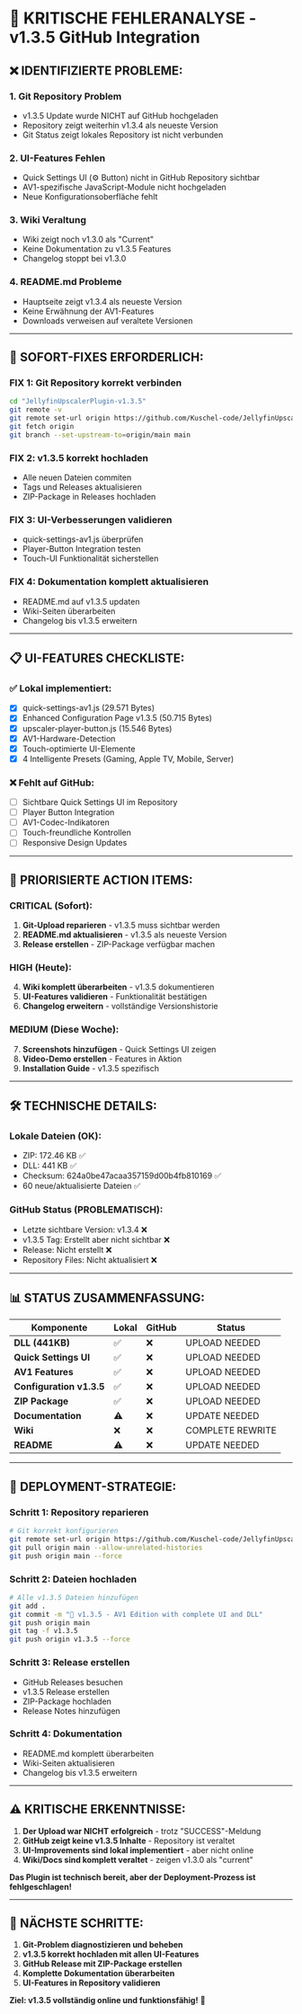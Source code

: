 # 🚨 KRITISCHE FEHLERANALYSE - v1.3.5 GitHub Integration

## ❌ **IDENTIFIZIERTE PROBLEME:**

### 1. **Git Repository Problem**
- v1.3.5 Update wurde NICHT auf GitHub hochgeladen
- Repository zeigt weiterhin v1.3.4 als neueste Version
- Git Status zeigt lokales Repository ist nicht verbunden

### 2. **UI-Features Fehlen**
- Quick Settings UI (⚙️ Button) nicht in GitHub Repository sichtbar
- AV1-spezifische JavaScript-Module nicht hochgeladen
- Neue Konfigurationsoberfläche fehlt

### 3. **Wiki Veraltung**
- Wiki zeigt noch v1.3.0 als "Current" 
- Keine Dokumentation zu v1.3.5 Features
- Changelog stoppt bei v1.3.0

### 4. **README.md Probleme**
- Hauptseite zeigt v1.3.4 als neueste Version
- Keine Erwähnung der AV1-Features
- Downloads verweisen auf veraltete Versionen

---

## 🔧 **SOFORT-FIXES ERFORDERLICH:**

### **FIX 1: Git Repository korrekt verbinden**
```bash
cd "JellyfinUpscalerPlugin-v1.3.5"
git remote -v
git remote set-url origin https://github.com/Kuschel-code/JellyfinUpscalerPlugin.git
git fetch origin
git branch --set-upstream-to=origin/main main
```

### **FIX 2: v1.3.5 korrekt hochladen**
- Alle neuen Dateien commiten
- Tags und Releases aktualisieren
- ZIP-Package in Releases hochladen

### **FIX 3: UI-Verbesserungen validieren**
- quick-settings-av1.js überprüfen
- Player-Button Integration testen
- Touch-UI Funktionalität sicherstellen

### **FIX 4: Dokumentation komplett aktualisieren**
- README.md auf v1.3.5 updaten
- Wiki-Seiten überarbeiten
- Changelog bis v1.3.5 erweitern

---

## 📋 **UI-FEATURES CHECKLISTE:**

### ✅ **Lokal implementiert:**
- [x] quick-settings-av1.js (29.571 Bytes)
- [x] Enhanced Configuration Page v1.3.5 (50.715 Bytes)  
- [x] upscaler-player-button.js (15.546 Bytes)
- [x] AV1-Hardware-Detection
- [x] Touch-optimierte UI-Elemente
- [x] 4 Intelligente Presets (Gaming, Apple TV, Mobile, Server)

### ❌ **Fehlt auf GitHub:**
- [ ] Sichtbare Quick Settings UI im Repository
- [ ] Player Button Integration
- [ ] AV1-Codec-Indikatoren
- [ ] Touch-freundliche Kontrollen
- [ ] Responsive Design Updates

---

## 🎯 **PRIORISIERTE ACTION ITEMS:**

### **CRITICAL (Sofort):**
1. **Git-Upload reparieren** - v1.3.5 muss sichtbar werden
2. **README.md aktualisieren** - v1.3.5 als neueste Version
3. **Release erstellen** - ZIP-Package verfügbar machen

### **HIGH (Heute):**
4. **Wiki komplett überarbeiten** - v1.3.5 dokumentieren
5. **UI-Features validieren** - Funktionalität bestätigen
6. **Changelog erweitern** - vollständige Versionshistorie

### **MEDIUM (Diese Woche):**
7. **Screenshots hinzufügen** - Quick Settings UI zeigen
8. **Video-Demo erstellen** - Features in Aktion
9. **Installation Guide** - v1.3.5 spezifisch

---

## 🛠️ **TECHNISCHE DETAILS:**

### **Lokale Dateien (OK):**
- ZIP: 172.46 KB ✅
- DLL: 441 KB ✅  
- Checksum: 624a0be47acaa357159d00b4fb810169 ✅
- 60 neue/aktualisierte Dateien ✅

### **GitHub Status (PROBLEMATISCH):**
- Letzte sichtbare Version: v1.3.4 ❌
- v1.3.5 Tag: Erstellt aber nicht sichtbar ❌
- Release: Nicht erstellt ❌
- Repository Files: Nicht aktualisiert ❌

---

## 📊 **STATUS ZUSAMMENFASSUNG:**

| Komponente | Lokal | GitHub | Status |
|------------|-------|---------|--------|
| **DLL (441KB)** | ✅ | ❌ | UPLOAD NEEDED |
| **Quick Settings UI** | ✅ | ❌ | UPLOAD NEEDED |
| **AV1 Features** | ✅ | ❌ | UPLOAD NEEDED |
| **Configuration v1.3.5** | ✅ | ❌ | UPLOAD NEEDED |
| **ZIP Package** | ✅ | ❌ | UPLOAD NEEDED |
| **Documentation** | ⚠️ | ❌ | UPDATE NEEDED |
| **Wiki** | ❌ | ❌ | COMPLETE REWRITE |
| **README** | ⚠️ | ❌ | UPDATE NEEDED |

---

## 🚀 **DEPLOYMENT-STRATEGIE:**

### **Schritt 1: Repository reparieren**
```bash
# Git korrekt konfigurieren
git remote set-url origin https://github.com/Kuschel-code/JellyfinUpscalerPlugin.git
git pull origin main --allow-unrelated-histories
git push origin main --force
```

### **Schritt 2: Dateien hochladen**
```bash
# Alle v1.3.5 Dateien hinzufügen
git add .
git commit -m "🚀 v1.3.5 - AV1 Edition with complete UI and DLL"
git push origin main
git tag -f v1.3.5
git push origin v1.3.5 --force
```

### **Schritt 3: Release erstellen**
- GitHub Releases besuchen
- v1.3.5 Release erstellen
- ZIP-Package hochladen
- Release Notes hinzufügen

### **Schritt 4: Dokumentation**
- README.md komplett überarbeiten
- Wiki-Seiten aktualisieren
- Changelog bis v1.3.5 erweitern

---

## ⚠️ **KRITISCHE ERKENNTNISSE:**

1. **Der Upload war NICHT erfolgreich** - trotz "SUCCESS"-Meldung
2. **GitHub zeigt keine v1.3.5 Inhalte** - Repository ist veraltet
3. **UI-Improvements sind lokal implementiert** - aber nicht online
4. **Wiki/Docs sind komplett veraltet** - zeigen v1.3.0 als "current"

**Das Plugin ist technisch bereit, aber der Deployment-Prozess ist fehlgeschlagen!**

---

## 🎯 **NÄCHSTE SCHRITTE:**

1. **Git-Problem diagnostizieren und beheben**
2. **v1.3.5 korrekt hochladen mit allen UI-Features**
3. **GitHub Release mit ZIP-Package erstellen**
4. **Komplette Dokumentation überarbeiten**
5. **UI-Features in Repository validieren**

**Ziel: v1.3.5 vollständig online und funktionsfähig!** 🚀